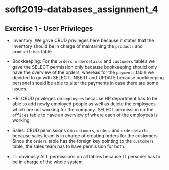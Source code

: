 # soft2019-databases_assignment_4

## Exercise 1 - User Privileges

- Inventory: We gave CRUD privileges here because it states that the inventory should
be in charge of maintaining the ```products``` and ```productlines``` table

- Bookkeeping: For the ```orders```, ```orderdetails``` and ```customers``` tables we gave the SELECT
permission only because bookkeeping should only have the overview of the orders, whereas
for the ```payments``` table we decided to go with SELECT, INSERT and UPDATE because
bookkeeping personel should be able to alter the payments in case there are some issues.

- HR: CRUD privileges on ```employees``` because HR department has to be able to add
newly employed people as well as delete the employees which are not working for the company.
SELECT permission on the ```offices``` table to have an overview of where each of the employees is
working

- Sales: CRUD permissions on ```customers```, ```orders``` and ```orderdetails``` because
sales team is in charge of creating orders for the customers. Since the ```orders``` table
has the foreign key pointing to the ```customers``` table, the sales team has to have permission
for both.

- IT: obviously ALL permissions on all tables because IT personel has to be in charge of the
whole system
